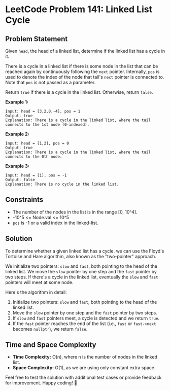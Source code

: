 # LeetCode Problem 141: Linked List Cycle

## Problem Statement
Given `head`, the head of a linked list, determine if the linked list has a cycle in it.

There is a cycle in a linked list if there is some node in the list that can be reached again by continuously following the `next` pointer. Internally, `pos` is used to denote the index of the node that tail's `next` pointer is connected to. Note that `pos` is not passed as a parameter.

Return `true` if there is a cycle in the linked list. Otherwise, return `false`.

**Example 1:**
```
Input: head = [3,2,0,-4], pos = 1
Output: true
Explanation: There is a cycle in the linked list, where the tail connects to the 1st node (0-indexed).
```

**Example 2:**
```
Input: head = [1,2], pos = 0
Output: true
Explanation: There is a cycle in the linked list, where the tail connects to the 0th node.
```

**Example 3:**
```
Input: head = [1], pos = -1
Output: false
Explanation: There is no cycle in the linked list.
```

## Constraints
- The number of the nodes in the list is in the range [0, 10^4].
- -10^5 <= Node.val <= 10^5
- `pos` is -1 or a valid index in the linked-list.

## Solution
To determine whether a given linked list has a cycle, we can use the Floyd's Tortoise and Hare algorithm, also known as the "two-pointer" approach.

We initialize two pointers: `slow` and `fast`, both pointing to the head of the linked list. We move the `slow` pointer by one step and the `fast` pointer by two steps. If there's a cycle in the linked list, eventually the `slow` and `fast` pointers will meet at some node.

Here's the algorithm in detail:
1. Initialize two pointers: `slow` and `fast`, both pointing to the head of the linked list.
2. Move the `slow` pointer by one step and the `fast` pointer by two steps.
3. If `slow` and `fast` pointers meet, a cycle is detected and we return `true`.
4. If the `fast` pointer reaches the end of the list (i.e., `fast` or `fast->next` becomes `nullptr`), we return `false`.

## Time and Space Complexity
- **Time Complexity:** O(n), where n is the number of nodes in the linked list.
- **Space Complexity:** O(1), as we are using only constant extra space.

Feel free to test the solution with additional test cases or provide feedback for improvement. Happy coding! 🚀
